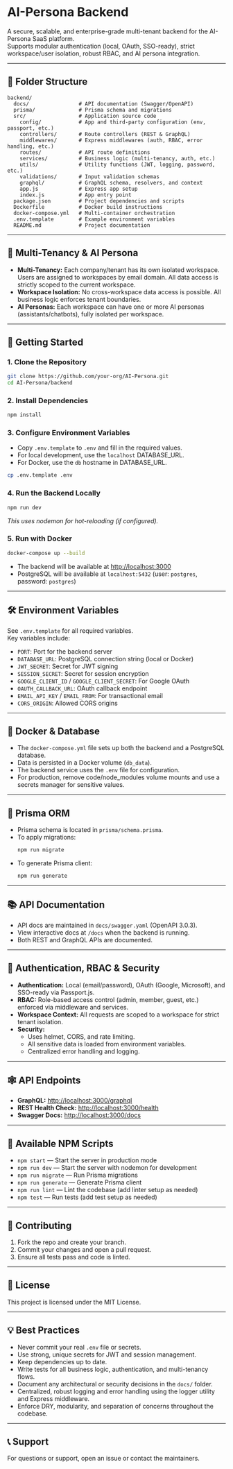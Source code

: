 # AI-Persona Backend

A secure, scalable, and enterprise-grade multi-tenant backend for the AI-Persona SaaS platform.  
Supports modular authentication (local, OAuth, SSO-ready), strict workspace/user isolation, robust RBAC, and AI persona integration.

---

## 📁 Folder Structure

```
backend/
  docs/                # API documentation (Swagger/OpenAPI)
  prisma/              # Prisma schema and migrations
  src/                 # Application source code
    config/            # App and third-party configuration (env, passport, etc.)
    controllers/       # Route controllers (REST & GraphQL)
    middlewares/       # Express middlewares (auth, RBAC, error handling, etc.)
    routes/            # API route definitions
    services/          # Business logic (multi-tenancy, auth, etc.)
    utils/             # Utility functions (JWT, logging, password, etc.)
    validations/       # Input validation schemas
    graphql/           # GraphQL schema, resolvers, and context
    app.js             # Express app setup
    index.js           # App entry point
  package.json         # Project dependencies and scripts
  Dockerfile           # Docker build instructions
  docker-compose.yml   # Multi-container orchestration
  .env.template        # Example environment variables
  README.md            # Project documentation
```

---

## 🏢 Multi-Tenancy & AI Persona

- **Multi-Tenancy:** Each company/tenant has its own isolated workspace. Users are assigned to workspaces by email domain. All data access is strictly scoped to the current workspace.
- **Workspace Isolation:** No cross-workspace data access is possible. All business logic enforces tenant boundaries.
- **AI Personas:** Each workspace can have one or more AI personas (assistants/chatbots), fully isolated per workspace.

---

## 🚀 Getting Started

### 1. Clone the Repository

```sh
git clone https://github.com/your-org/AI-Persona.git
cd AI-Persona/backend
```

### 2. Install Dependencies

```sh
npm install
```

### 3. Configure Environment Variables

- Copy `.env.template` to `.env` and fill in the required values.
- For local development, use the `localhost` DATABASE_URL.
- For Docker, use the `db` hostname in DATABASE_URL.

```sh
cp .env.template .env
```

### 4. Run the Backend Locally

```sh
npm run dev
```

_This uses nodemon for hot-reloading (if configured)._

### 5. Run with Docker

```sh
docker-compose up --build
```

- The backend will be available at [http://localhost:3000](http://localhost:3000)
- PostgreSQL will be available at `localhost:5432` (user: `postgres`, password: `postgres`)

---

## 🛠️ Environment Variables

See `.env.template` for all required variables.  
Key variables include:

- `PORT`: Port for the backend server
- `DATABASE_URL`: PostgreSQL connection string (local or Docker)
- `JWT_SECRET`: Secret for JWT signing
- `SESSION_SECRET`: Secret for session encryption
- `GOOGLE_CLIENT_ID` / `GOOGLE_CLIENT_SECRET`: For Google OAuth
- `OAUTH_CALLBACK_URL`: OAuth callback endpoint
- `EMAIL_API_KEY` / `EMAIL_FROM`: For transactional email
- `CORS_ORIGIN`: Allowed CORS origins

---

## 🐳 Docker & Database

- The `docker-compose.yml` file sets up both the backend and a PostgreSQL database.
- Data is persisted in a Docker volume (`db_data`).
- The backend service uses the `.env` file for configuration.
- For production, remove code/node_modules volume mounts and use a secrets manager for sensitive values.

---

## 🧩 Prisma ORM

- Prisma schema is located in `prisma/schema.prisma`.
- To apply migrations:
  ```sh
  npm run migrate
  ```
- To generate Prisma client:
  ```sh
  npm run generate
  ```

---

## 📚 API Documentation

- API docs are maintained in `docs/swagger.yaml` (OpenAPI 3.0.3).
- View interactive docs at `/docs` when the backend is running.
- Both REST and GraphQL APIs are documented.

---

## 🔐 Authentication, RBAC & Security

- **Authentication:** Local (email/password), OAuth (Google, Microsoft), and SSO-ready via Passport.js.
- **RBAC:** Role-based access control (admin, member, guest, etc.) enforced via middleware and services.
- **Workspace Context:** All requests are scoped to a workspace for strict tenant isolation.
- **Security:**
  - Uses helmet, CORS, and rate limiting.
  - All sensitive data is loaded from environment variables.
  - Centralized error handling and logging.

---

## 🕸️ API Endpoints

- **GraphQL:** [http://localhost:3000/graphql](http://localhost:3000/graphql)
- **REST Health Check:** [http://localhost:3000/health](http://localhost:3000/health)
- **Swagger Docs:** [http://localhost:3000/docs](http://localhost:3000/docs)

---

## 📜 Available NPM Scripts

- `npm start` — Start the server in production mode
- `npm run dev` — Start the server with nodemon for development
- `npm run migrate` — Run Prisma migrations
- `npm run generate` — Generate Prisma client
- `npm run lint` — Lint the codebase (add linter setup as needed)
- `npm test` — Run tests (add test setup as needed)

---

## 🤝 Contributing

1. Fork the repo and create your branch.
2. Commit your changes and open a pull request.
3. Ensure all tests pass and code is linted.

---

## 📄 License

This project is licensed under the MIT License.

---

## 💡 Best Practices

- Never commit your real `.env` file or secrets.
- Use strong, unique secrets for JWT and session management.
- Keep dependencies up to date.
- Write tests for all business logic, authentication, and multi-tenancy flows.
- Document any architectural or security decisions in the `docs/` folder.
- Centralized, robust logging and error handling using the logger utility and Express middleware.
- Enforce DRY, modularity, and separation of concerns throughout the codebase.

---

## 📞 Support

For questions or support, open an issue or contact the maintainers.
